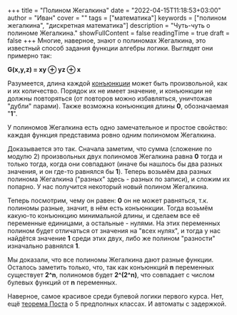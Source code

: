 +++
title = "Полином Жегалкина"
date = "2022-04-15T11:18:53+03:00"
author = "Иван"
cover = ""
tags = ["математика"]
keywords = ["полином жегалкина", "дискретная математика"]
description = "Чуть-чуть о полиноме Жегалкина."
showFullContent = false
readingTime = true
draft = false
+++
Многие, наверное, знают о полиномах Жегалкина, это известный способ задания функции алгебры логики. Выглядят они примерно так:

**G(x,y,z) = xy ⊕ yz ⊕ x**

Разумеется, длина каждой [конъюнкции](https://ru.wikipedia.org/wiki/Конъюнкция) может быть произвольной, как и их количество. Порядок их не имеет значение, и конъюнкции не должны повторяться (от повторов можно избавляться, уничтожая "дубли" парами). Также возможна конъюнкция длины **0**, обозначаемая "**1**".

У полиномов Жегалкина есть одно замечательное и простое свойство: каждая функция представима ровно одним полиномом Жегалкина.

Доказывается это так. Сначала заметим, что сумма (сложение по модулю 2) произвольных двух полиномов Жегалкина равна **0** тогда и только тогда, когда они совпадают (иначе бы нашлось бы два разных значения, и он где-то равнялся бы **1**). Теперь возьмём два разных полинома Жегалкина ("разных" здесь - разных по записи), и сложим их попарно. У нас получится некоторый новый полином Жегалкина.

Теперь посмотрим, чему он равен: **0** он не может равняться, т.к. полиномы разные, значит, в нём есть конъюнкции. Тогда возьмём какую-то конъюнкцию минимальной длины, и сделаем все её переменные единицами, а остальные - нулями. На этих переменных полином будет отличаться от значения на "всех нулях", и тогда у нас найдётся значение **1** среди этих двух, либо же полином "разности" изначально равнялся **1**.

Мы доказали, что все полиномы Жегалкина дают разные функции. Осталось заметить только, что, так как конъюнкций **n** переменных существует **2^n**, полиномов будет **2^(2^n)**, что совпадает с числом булевых функций от **n** переменных.

Наверное, самое красивое среди булевой логики первого курса. Нет, ещё [теорема Поста](https://ru.wikipedia.org/wiki/Критерий_Поста) о 5 предполных классах. И автоматы с задержкой.
